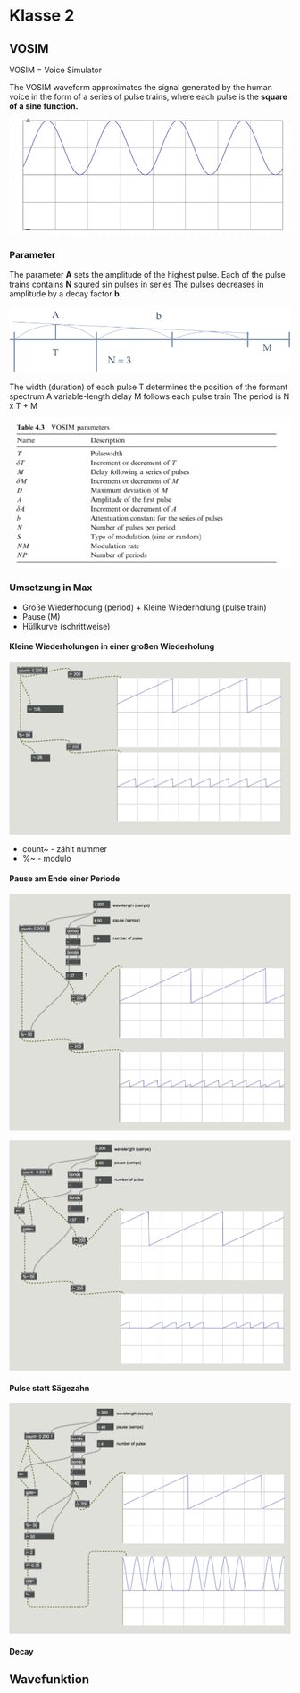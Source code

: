 # Klasse 2 

## VOSIM

VOSIM = Voice Simulator

The VOSIM waveform approximates the signal generated by the human voice in the form of a series of pulse trains, where each pulse is the **square of a sine function.** 

![](K2/sqsine.png)

### Parameter

The parameter **A** sets the amplitude of the highest pulse.
Each of the pulse trains contains **N** squred sin pulses in series
The pulses decreases in amplitude by a decay factor **b**.


![](K2/vosimpulse.png)

The width (duration) of each pulse T determines the position of the formant spectrum
A variable-length delay M follows each pulse train
The period is N x T + M

![](K2/param.png)

### Umsetzung in Max

- Große Wiederhodung (period) + Kleine Wiederholung (pulse train)
- Pause (M)
- Hüllkurve (schrittweise)

#### Kleine Wiederholungen in einer großen Wiederholung

![](K2/vosim1.png)

- count~ - zählt nummer
- %~ - modulo

#### Pause am Ende einer Periode

![](K2/vosim2.png)

![](K2/vosim3.png)

#### Pulse statt Sägezahn

![](K2/vosim4.png)

#### Decay


## Wavefunktion

